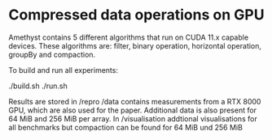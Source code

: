# Compressed data operations on GPU
Amethyst contains 5 different algorithms that run on CUDA 11.x capable devices.
These algorithms are: filter, binary operation, horizontal operation, groupBy and compaction.

To build and run all experiments:

./build.sh
./run.sh

Results are stored in /repro
/data contains measurements from a RTX 8000 GPU, which are also used for the paper.
Additional data is also present for 64 MiB and 256 MiB per array.
In /visualisation addtional visualisations for all benchmarks but compaction can be found for 64 MiB und 256 MiB
